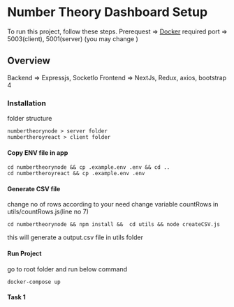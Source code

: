 # Number Theory Dashboard Setup

To run this project, follow these steps.
Prerequest => [Docker](https://www.docker.com/ "Docker") required
port => 5003(client), 5001(server) (you may change )

## Overview

Backend => Expressjs, SocketIo
Frontend => NextJs, Redux, axios, bootstrap 4

### Installation
folder structure 
```
numbertheorynode > server folder
numbertheroyreact > client folder
```

#### Copy ENV file in app
```
cd numbertheorynode && cp .example.env .env && cd ..
cd numbertheroyreact && cp .example.env .env
```
#### Generate CSV file
change no of rows according to your need 
change variable countRows in utils/countRows.js(line no 7)
```
cd numbertheorynode && npm install &&  cd utils && node createCSV.js
```
this will generate a output.csv file in utils folder

#### Run Project
go to root folder and run below command
```
docker-compose up
```
#### Task 1
